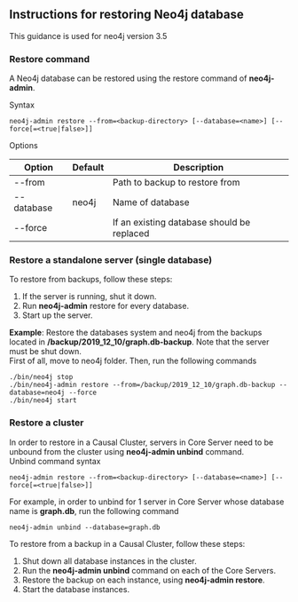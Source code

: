 ## Instructions for restoring Neo4j database
This guidance is used for neo4j version 3.5

### Restore command
A Neo4j database can be restored using the restore command of **neo4j-admin**.

Syntax
```
neo4j-admin restore --from=<backup-directory> [--database=<name>] [--force[=<true|false>]]
```
Options

| Option | Default | Description
| --- | --- | --- |
| --from | | Path to backup to restore from |
| --database | neo4j | Name of database |
| --force | | If an existing database should be replaced|

### Restore a standalone server (single database)
To restore from backups, follow these steps:
1. If the server is running, shut it down.
2. Run **neo4j-admin** restore for every database.
3. Start up the server.

**Example**: Restore the databases system and neo4j from the backups located in **/backup/2019_12_10/graph.db-backup**. Note that the server must be shut down.<br>
First of all, move to neo4j folder. Then, run the following commands
```
./bin/neo4j stop
./bin/neo4j-admin restore --from=/backup/2019_12_10/graph.db-backup --database=neo4j --force
./bin/neo4j start
```

### Restore a cluster
In order to restore in a Causal Cluster, servers in Core Server need to be unbound from the cluster using **neo4j-admin unbind** command.<br>
Unbind command syntax
```
neo4j-admin restore --from=<backup-directory> [--database=<name>] [--force[=<true|false>]]
```
For example, in order to unbind for 1 server in Core Server whose database name is **graph.db**, run the following command
```
neo4j-admin unbind --database=graph.db
```
To restore from a backup in a Causal Cluster, follow these steps:
1. Shut down all database instances in the cluster.
2. Run the **neo4j-admin unbind** command on each of the Core Servers.
3. Restore the backup on each instance, using **neo4j-admin restore**.
4. Start the database instances.
